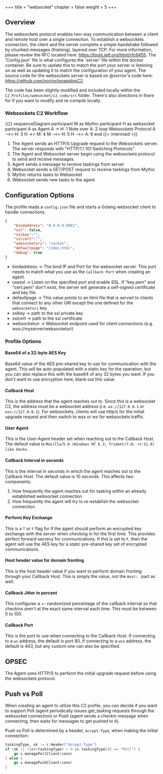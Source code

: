 +++
title = "websocket"
chapter = false
weight = 5
+++

## Overview
The websockets protocol enables two-way communication between a client and remote host over a single connection. To establish a websockets connection, the client and the server complete a simple handshake followed by chunked messages (framing), layered over TCP. For more information, please review the RFC located here: https://tools.ietf.org/html/rfc6455. The 'Config.json' file is what configures the 'server' file within the docker container. Be sure to update this to match the port your server is listening on as well as updating it to match the configuration of your agent. The source code for the websockets server is based on @xorrior's code here: https://github.com/xorrior/poseidonC2.

The code has been slightly modified and included locally within the `C2_Profiles/websocket/c2_code/src` folder. There's also directions in there for if you want to modify and re-compile locally.

### Websockets C2 Workflow
{{<mermaid>}}
sequenceDiagram
    participant M as Mythic
    participant H as websocket
    participant A as Agent
    A -> H: 1
    Note over A: 2
    loop Websockets Protocol
    A -->> H: 3
    H ->> M: 4
    M -->> H: 5
    H -->> A: 6
    end
{{< /mermaid >}}

1. The Agent sends an HTTP/S Upgrade request to the Websockets server. The server responds with "HTTP/1.1 101 Switching Protocols". 
2. The Agent and Websocket server begin using the websockets protocol to send and receive messages.
3. Agent sends a message to receive taskings from server
4. Websocket sends a GET/POST request to receive taskings from Mythic
5. Mythic returns tasks to Websocket
6. Websocket sends new tasks to the agent

## Configuration Options
The profile reads a `config.json` file and starts a Golang websocket client to handle connections. 

```JSON
{
    "bindaddress": "0.0.0.0:8081",
    "ssl": false,
    "sslkey":"",
    "sslcert":"",
    "websocketuri": "socket",
    "defaultpage": "index.html",
    "debug": true
}
```
- bindaddress -> The bind IP and Port for the websocket server. This port needs to match what you use as the `Callback Port` when creating an agent.
- usessl -> Listen on the specified port and enable SSL. If "key.pem" and "cert.pem" don't exist, the server will generate a self-signed certificate and key file.
- defaultpage -> This value points to an html file that is served to clients that connect to any other URI except the one defined for the `websocketuri` key.
- sslkey -> path to the ssl private key
- sslcert -> path to the ssl certificate
- websocketuri -> Websocket endpoint used for client connections (e.g. wss://myserver/websocketuri)


### Profile Options
#### Base64 of a 32-byte AES Key
Base64 value of the AES pre-shared key to use for communication with the agent. This will be auto-populated with a static key for the operation, but you can also replace this with the base64 of any 32 bytes you want. If you don't want to use encryption here, blank out this value.

#### Callback Host
This is the address that the agent reaches out to. Since this is a websocket C2, the address must be a websocket address (i.e. `ws://127.0.0.1` or `wss://127.0.0.1`). For websockets, clients will use http/s for the initial upgrade request and then switch to wss or ws for websockets traffic.

#### User Agent
This is the User-Agent header set when reaching out to the Callback Host. The default value is `Mozilla/5.0 (Windows NT 6.3; Trident/7.0; rv:11.0) like Gecko`.

#### Callback Interval in seconds
This is the interval in seconds in which the agent reaches out to the Callback Host. The default value is 10 seconds. This affects two components:
1. How frequently the agent reaches out for tasking _within_ an already established websocket connection
2. How frequently the agent will try to re-establish the websocket connection.

#### Perform Key Exchange
This is a `T` or `F` flag for if the agent should perform an encrypted key exchange with the server when checking in for the first time. This provides perfect forward secrecy for communications. If this is set to `F`, then the agent will use the AES key for a static pre-shared key set of encrypted communications.

#### Host header value for domain fronting
This is the host header value if you want to perform domain fronting through your Callback Host. This is simply the value, not the `Host: ` part as well.

#### Callback Jitter in percent
This configures a +- randomized percentage of the callback interval so that checkins aren't at the exact same interval each time. This must be between 0 to 100.

#### Callback Port
This is the port to use when connecting to the Callback Host. If connecting to a `ws` address, the default is port 80, if connecting to a `wss` address, the default is 443, but any custom one can also be specified.

## OPSEC

The Agent uses HTTP/S to perform the initial upgrade request before using the websockets protocol.

## Push vs Poll
When creating an agent to utilize this C2 profile, you can decide if you want to support Poll (agent periodically issues get_tasking requests through the websocket connection) or Push (agent sends a checkin message when connecting, then waits for messages to get pushed to it).

Push vs Poll is determined by a header, `Accept-Type`, when making the initial connection:
```Go
taskingType, ok := r.Header["Accept-Type"]
if !ok || (len(taskingType) > 0 && taskingType[0] == "Poll") {
    go s.managePollClient(conn)
} else {
    go s.managePushClient(conn)
}
```